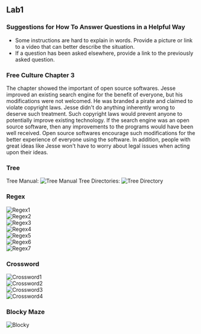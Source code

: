 ## Lab1
### Suggestions for How To Answer Questions in a Helpful Way 
  * Some instructions are hard to explain in words. Provide a picture or link to a video that can better describe the situation.
  * If a question has been asked elsewhere, provide a link to the previously asked question.

### Free Culture Chapter 3
  The chapter showed the important of open source softwares. Jesse improved an existing search engine for the benefit of everyone, 
  but his modifications were not welcomed. He was branded a pirate and claimed to violate copyright laws. Jesse didn't do anything 
  inherently wrong to deserve such treatment. Such copyright laws would prevent anyone to potentially improve existing technology. 
  If the search engine was an open source software, then any improvements to the programs would have been well received. Open source 
  softwares encourage such modifications for the better experience of everyone using the software. In addition, people with great ideas 
  like Jesse won't have to worry about legal issues when acting upon their ideas. 

### Tree
Tree Manual: 
![Tree Manual](images/treeman.png)
Tree Directories:
![Tree Directory](images/tree.png)

### Regex
![Regex1](images/regex1.png)  
![Regex2](images/regex2.png)  
![Regex3](images/regex3.png)  
![Regex4](images/regex4.png)  
![Regex5](images/regex5.png)  
![Regex6](images/regex6.png)  
![Regex7](images/regex7.png)  

### Crossword
![Crossword1](images/crossword1.png)  
![Crossword2](images/crossword2.png)  
![Crossword3](images/crossword3.png)  
![Crossword4](images/crossword4.png)  

### Blocky Maze
![Blocky](images/blocky.png)  